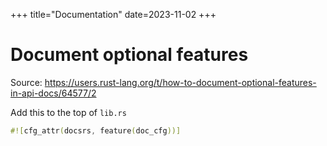 +++
title="Documentation"
date=2023-11-02
+++

# Document optional features

Source: <https://users.rust-lang.org/t/how-to-document-optional-features-in-api-docs/64577/2>

Add this to the top of `lib.rs`

```rust
#![cfg_attr(docsrs, feature(doc_cfg))]
```

